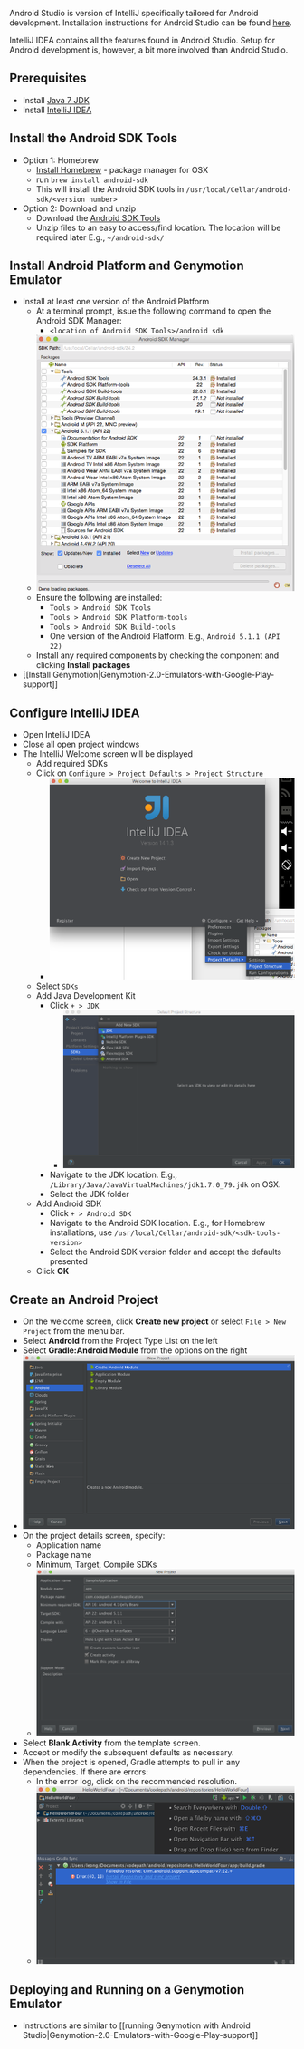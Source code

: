 Android Studio is version of IntelliJ specifically tailored for Android development.  Installation instructions for Android Studio can be found [here](http://goo.gl/X2SVFR).

IntelliJ IDEA contains all the features found in Android Studio.  Setup for Android development is, however, a bit more involved than Android Studio.

## Prerequisites
* Install [Java 7 JDK](http://www.oracle.com/technetwork/java/javase/downloads)
* Install [IntelliJ IDEA](https://www.jetbrains.com/idea/download/)

## Install the Android SDK Tools
* Option 1: Homebrew
  * [Install Homebrew](http://brew.sh/) - package manager for OSX
  * run `brew install android-sdk`
  * This will install the Android SDK tools in `/usr/local/Cellar/android-sdk/<version number>`
* Option 2: Download and unzip
  * Download the [Android SDK Tools](https://developer.android.com/sdk/installing/index.html?pkg=tools)
  * Unzip files to an easy to access/find location.  The location will be required later E.g., `~/android-sdk/`

## Install Android Platform and Genymotion Emulator
* Install at least one version of the Android Platform
  * At a terminal prompt, issue the following command to open the Android SDK Manager:
    * `<location of Android SDK Tools>/android sdk`
  * ![Android SDK Manager](https://raw.githubusercontent.com/codepath/android_guides/master/images/intellij_idea_android_sdk_manager.png)
  * Ensure the following are installed:
    * `Tools > Android SDK Tools`
    * `Tools > Android SDK Platform-tools`
    * `Tools > Android SDK Build-tools`
    * One version of the Android Platform.  E.g., `Android 5.1.1 (API 22)`
  * Install any required components by checking the component and clicking **Install packages**
* [[Install Genymotion|Genymotion-2.0-Emulators-with-Google-Play-support]]

## Configure IntelliJ IDEA
* Open IntelliJ IDEA
* Close all open project windows
* The IntelliJ Welcome screen will be displayed
  * Add required SDKs
  * Click on `Configure > Project Defaults > Project Structure`
    * ![welcome screen](https://raw.githubusercontent.com/codepath/android_guides/master/images/intellij_idea_welcome_screen.png)
  * Select `SDKs`
  * Add Java Development Kit
    * Click `+ > JDK`
      * ![Add JDK](https://raw.githubusercontent.com/codepath/android_guides/master/images/intellij_idea_add_sdk.png)
    * Navigate to the JDK location.  E.g., `/Library/Java/JavaVirtualMachines/jdk1.7.0_79.jdk` on OSX.
    * Select the JDK folder
  * Add Android SDK
    * Click `+ > Android SDK`
    * Navigate to the Android SDK location.  E.g., for Homebrew installations, use `/usr/local/Cellar/android-sdk/<sdk-tools-version>`
    * Select the Android SDK version folder and accept the defaults presented
  * Click **OK**

## Create an Android Project
* On the welcome screen, click **Create new project** or select `File > New Project` from the menu bar.
* Select **Android** from the Project Type List on the left
* Select **Gradle:Android Module** from the options on the right
* ![project type selection](https://raw.githubusercontent.com/codepath/android_guides/master/images/intellij_idea_new_project_type.png)
* On the project details screen, specify:
  * Application name
  * Package name
  * Minimum, Target, Compile SDKs
  * ![project details](https://raw.githubusercontent.com/codepath/android_guides/master/images/intellij_idea_project_details.png)
* Select **Blank Activity** from the template screen.
* Accept or modify the subsequent defaults as necessary.
* When the project is opened, Gradle attempts to pull in any dependencies.  If there are errors:
  * In the error log, click on the recommended resolution.
  * ![missing repository](https://raw.githubusercontent.com/codepath/android_guides/master/images/intellij_idea_missing_dependency.png)

## Deploying and Running on a Genymotion Emulator
* Instructions are similar to [[running Genymotion with Android Studio|Genymotion-2.0-Emulators-with-Google-Play-support]]